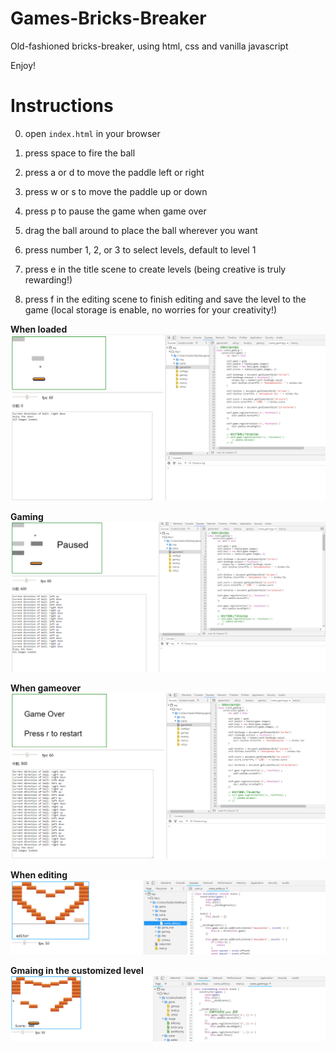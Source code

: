 # Games-Bricks-Breaker
Old-fashioned bricks-breaker, using html, css and vanilla javascript

Enjoy!

# Instructions

0) open `index.html` in your browser

1) press space to fire the ball

2) press a or d to move the paddle left or right

3) press w or s to move the paddle up or down

4) press p to pause the game when game over

5) drag the ball around to place the ball wherever you want

6) press number 1, 2, or 3 to select levels, default to level 1

7) press e in the title scene to create levels (being creative is truly rewarding!)

8) press f in the editing scene to finish editing and save the level to the game (local storage is enable, no worries for your creativity!)

**When loaded**
![press k to start or stop(pause the game) moving the ball](/screenshot_1.png)


**Gaming**
![press a, d, w, or s to move the paddle](/screenshot_2.png)


**When gameover**
![press Enter to restart the game when game is over](/screenshot_3.png)


**When editing**
![click in the available area to add bricks](/screenshot_4.png)

**Gmaing in the customized level**
![this is the rewarding moment of being creative my friends!](/screenshot_5.png)
